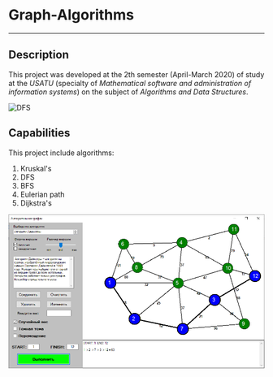 # Graph-Algorithms
___
## Description
This project was developed at the 2th semester (April-March 2020) of study at the _USATU_ (specialty of _Mathematical software and administration of information systems_) on the subject of _Algorithms and Data Structures_.

![DFS](https://silvertests.ru/UserFiles/images/9/DFS.gif)

## Capabilities
This project include algorithms:
1. Kruskal's
2. DFS
3. BFS
4. Eulerian path
5. Dijkstra's

![Example](example.png)
